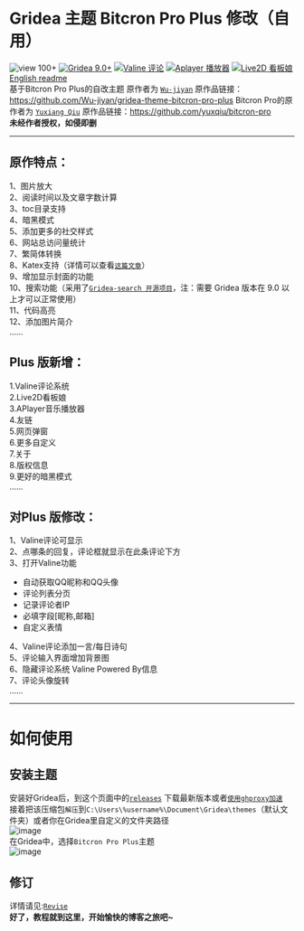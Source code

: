 # Gridea 主题 Bitcron Pro Plus 修改（自用）
![view 100+](https://img.shields.io/badge/view-100+-grey.svg)
[![Gridea 9.0+](https://img.shields.io/badge/Gridea-9.0+-yellow.svg)](https://gridea.dev "Gridea")
[![Valine 评论](https://img.shields.io/badge/Valine-评论-blue.svg)](https://valine.js.org/ "Valine")
[![Aplayer 播放器](https://img.shields.io/badge/Aplayer-音乐-lightyellow.svg)](https://aplayer.js.org/ "Aplayer")
[![Live2D 看板娘](https://img.shields.io/badge/Live2D-看板娘-orange.svg)](https://github.com/stevenjoezhang/live2d-widget "Live2D-widget")
<br>
[English readme](./README_en.md)<br>
基于Bitcron Pro Plus的自改主题 原作者为 [`Wu-jiyan`](https://github.com/Wu-jiyan) 原作品链接：<https://github.com/Wu-jiyan/gridea-theme-bitcron-pro-plus>
Bitcron Pro的原作者为 [`Yuxiang Qiu`](https://github.com/yuxqiu) 原作品链接：<https://github.com/yuxqiu/bitcron-pro>
<br>
**未经作者授权，如侵即删**
<br>
***

## 原作特点：
1、图片放大<br>
2、阅读时间以及文章字数计算<br>
3、toc目录支持<br>
4、暗黑模式<br>
5、添加更多的社交样式<br>
6、网站总访问量统计<br>
7、繁简体转换<br>
8、Katex支持（详情可以查看[`这篇文章`](https://blog.blinkstar.cn/post/katex/)）<br>
9、增加显示封面的功能<br>
10、搜索功能（采用了[`Gridea-search 开源项目`](https://github.com/tangkaichuan/gridea-search)，注：需要 Gridea 版本在 9.0 以上才可以正常使用）<br>
11、代码高亮<br>
12、添加图片简介<br>
……

## Plus 版新增：
1.Valine评论系统<br>
2.Live2D看板娘<br>
3.APlayer音乐播放器<br>
4.友链<br>
5.网页弹窗<br>
6.更多自定义<br>
7.关于<br>
8.版权信息<br>
9.更好的暗黑模式<br>
……

## 对Plus 版修改：
1、Valine评论可显示<br>
2、点哪条的回复，评论框就显示在此条评论下方<br>
3、打开Valine功能<br>

- 自动获取QQ昵称和QQ头像
- 评论列表分页
- 记录评论者IP
- 必填字段[昵称,邮箱]
- 自定义表情

4、Valine评论添加一言/每日诗句<br>
5、评论输入界面增加背景图<br>
6、隐藏评论系统 Valine Powered By信息<br>
7、评论头像旋转<br>
……
***
# 如何使用
## 安装主题
安装好Gridea后，到这个页面中的[`releases`](https://github.com/Wu-jiyan/gridea-theme-bitcron-pro-plus/releases) 下载最新版本或者[`使用ghproxy加速`](https://ghproxy.com/https://github.com/Wu-jiyan/gridea-theme-bitcron-pro-plus/releases/)
<br>
接着把该压缩包`解压`到`C:\Users\%username%\Document\Gridea\themes`（默认文件夹）或者你在Gridea里自定义的文件夹路径<br>
![image](https://user-images.githubusercontent.com/107091865/197366234-bd63971a-65b6-40ab-8c4f-f5baea4f0b1b.png)
<br>
在Gridea中，选择`Bitcron Pro Plus`主题<br>
![image](https://user-images.githubusercontent.com/107091865/197372719-e43e033b-f492-4ce2-92e2-ffc1bcc87a76.png)

## 修订
详情请见:[`Revise`](https://xiaxi626.github.io/post/bitcron-pro-plus-zhu-ti-xiu-gai-zi-yong)<br>
 **好了，教程就到这里，开始愉快的博客之旅吧~**
 